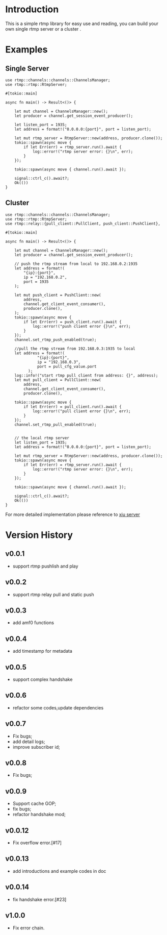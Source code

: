 # Introduction

This is a simple rtmp library for easy use and reading, you can build your own single rtmp server or a cluster .

# Examples

## Single Server

    use rtmp::channels::channels::ChannelsManager;
    use rtmp::rtmp::RtmpServer;

    #[tokio::main]

    async fn main() -> Result<()> {

        let mut channel = ChannelsManager::new();
        let producer = channel.get_session_event_producer();
    
        let listen_port = 1935;
        let address = format!("0.0.0.0:{port}", port = listen_port);
    
        let mut rtmp_server = RtmpServer::new(address, producer.clone());
        tokio::spawn(async move {
            if let Err(err) = rtmp_server.run().await {
                log::error!("rtmp server error: {}\n", err);
            }
        });
    
        tokio::spawn(async move { channel.run().await });

        signal::ctrl_c().await?;
        Ok(())
    }

## Cluster

    use rtmp::channels::channels::ChannelsManager;
    use rtmp::rtmp::RtmpServer;
    use rtmp::relay::{pull_client::PullClient, push_client::PushClient},

    #[tokio::main]

    async fn main() -> Result<()> {

        let mut channel = ChannelsManager::new();
        let producer = channel.get_session_event_producer();
        
        // push the rtmp stream from local to 192.168.0.2:1935
        let address = format!(
            "{ip}:{port}",
            ip = "192.168.0.2",
            port = 1935
        );

        let mut push_client = PushClient::new(
            address,
            channel.get_client_event_consumer(),
            producer.clone(),
        );
        tokio::spawn(async move {
            if let Err(err) = push_client.run().await {
                log::error!("push client error {}\n", err);
            }
        });
        channel.set_rtmp_push_enabled(true);

        //pull the rtmp stream from 192.168.0.3:1935 to local
        let address = format!(
                  "{ip}:{port}",
                  ip = "192.168.0.3",
                  port = pull_cfg_value.port
              );
        log::info!("start rtmp pull client from address: {}", address);
        let mut pull_client = PullClient::new(
            address,
            channel.get_client_event_consumer(),
            producer.clone(),
        
        tokio::spawn(async move {
            if let Err(err) = pull_client.run().await {
                log::error!("pull client error {}\n", err);
            }
        });
        channel.set_rtmp_pull_enabled(true);

    
        // the local rtmp server
        let listen_port = 1935;
        let address = format!("0.0.0.0:{port}", port = listen_port);
    
        let mut rtmp_server = RtmpServer::new(address, producer.clone());
        tokio::spawn(async move {
            if let Err(err) = rtmp_server.run().await {
                log::error!("rtmp server error: {}\n", err);
            }
        });
    
        tokio::spawn(async move { channel.run().await });

        signal::ctrl_c().await?;
        Ok(())
    }

 For more detailed implementation please reference to [xiu server](https://github.com/harlanc/xiu/blob/master/application/xiu/src/main.rs)

     

# Version History
## v0.0.1
- support rtmp pushlish and play
## v0.0.2
- support rtmp relay pull and static push
## v0.0.3
- add amf0 functions 
## v0.0.4
- add timestamp for metadata 
## v0.0.5
- support complex handshake
## v0.0.6
- refactor some codes,update dependencies
## v0.0.7
- Fix bugs;
- add detail logs;
- improve subscriber id;
## v0.0.8
- Fix bugs;
## v0.0.9
- Support cache GOP;
- fix bugs;
- refactor handshake mod;
## v0.0.12
- Fix overflow error.[#17]
## v0.0.13
- add introductions and example codes in doc
## v0.0.14
- fix handshake error.[#23]
## v1.0.0
- Fix error chain.




